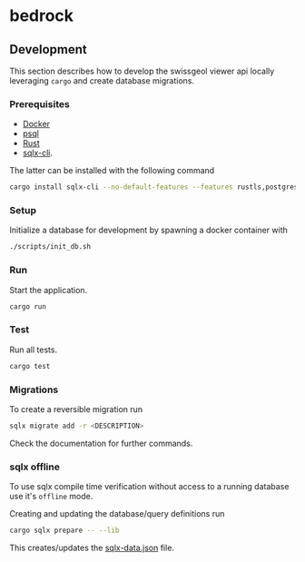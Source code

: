 # bedrock



## Development

This section describes how to develop the swissgeol viewer api locally leveraging `cargo` and create database migrations.



### Prerequisites

* [Docker](https://docs.docker.com/get-docker/)
* [psql](https://www.postgresql.org/download/)
* [Rust](https://www.rust-lang.org/tools/install)
* [sqlx-cli](https://github.com/launchbadge/sqlx/tree/master/sqlx-cli).

The latter can be installed with the following command

```bash
cargo install sqlx-cli --no-default-features --features rustls,postgres
```

### Setup

Initialize a database for development by spawning a docker container with

```bash
./scripts/init_db.sh
```

### Run

Start the application.

```bash
cargo run
```

### Test

Run all tests.

```bash
cargo test
```

### Migrations

To create a reversible migration run

```bash
sqlx migrate add -r <DESCRIPTION>
```

Check the documentation for further commands.

### sqlx offline

To use sqlx compile time verification without access to a running database use it's `offline` mode.

Creating and updating the database/query definitions run

```bash
cargo sqlx prepare -- --lib
```

This creates/updates the [sqlx-data.json](./sqlx-data.json) file.
